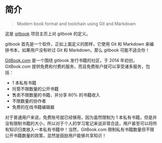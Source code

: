 # 简介

> Modern book format and toolchain using Git and Markdown

这是 [gitbook](https://github.com/GitbookIO/gitbook) 项目主页上对 gitbook 的定义。

gitbook 首先是一个软件，正如上面定义的那样，它使用 Git 和 Markdown 来编排书本，如果用户没有听过 Git 和 Markdown，那么 gitbook 可能不适合你！

[GitBook.com](https://www.gitbook.com/) 是一个围绕 gitbook 发行书籍的社区，于 2014 年初创，GitBook.com 提供免费和付费的服务，而且免费账户就可以享受诸多服务，包括：

- 1 本私有书籍
- 托管不限数量的公开书籍
- 售卖不限数量的书籍，并分享 80% 的书籍收入 
- 不限数量的协作者
- 免费的在线书籍编辑器

对于普通用户来说，免费账号就已经够用，因为虽然限制为 1 本私有书籍，但是并没有限制书籍的大小，所以对于个人的学习笔记来说非常合适，用户甚至可以将所有知识归类放入一本私有书籍中！当然，GitBook.com 限制私有书籍数量但不限公开书籍数量的政策，显然是鼓励用户能够共享知识！
